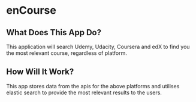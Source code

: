 # enCourse

## What Does This App Do? ##
  This application will search Udemy, Udacity, Coursera and edX to find you the most relevant course, regardless of platform.

## How Will It Work? ##
  This app stores data from the apis for the above platforms and utilises elastic search to provide the most relevant results to the users.
